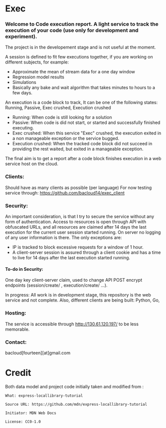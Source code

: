 # Exec


### Welcome to Code execution report. A light service to track the execution of your code (use only for development and experiment).

The project is in the developement stage and is not useful at the moment.

A session is defined to fit few executions together, if you are working on different subjects, for example: 

- Approximate the mean of stream data for a one day window
- Regression model results
- Simulations
- Basically any bake and wait algorithm that takes minutes to hours to a few days.

An execution is a code block to track, It can be one of the following states: Running, Passive, Exec crushed, Execution crushed

- Running: When code is still looking for a solution
- Passive: When code is did not start, or started and successfully finished executing.
- Exec crushed: When this service "Exec" crushed, the execution exited in a non manageable exception or the service bugged.
- Execution crushed: When the tracked code block did not succeed in providing the rest waited, but exited in a manageable exception. 

The final aim is to get a report after a code block finishes execution in a web service host on the cloud. 

### Clients:
Should have as many clients as possible (per language)
For now testing service through: https://github.com/bacloud14/exec_client
### Security: 

An important consideration, is that I try to secure the service without any form of authentication. Access to resources is open through API with obfuscated URLs, and all resources are claimed after 14 days the last execution for the current user session started running. On server no logging of any user information is there. The only exceptions are:

- IP is tracked to block excessive requests for a window of 1 hour. 
- A client-server session is assured through a client cookie and has a time to live for 14 days after the last execution started running.

#### To-do in Security:

One day key client-server claim, used to change API POST encrypt endpoints (session/create/ , execution/create/ ...).

In progress:
All work is in development stage, this repository is the web service and not complete. Also, different clients are being built: Python, Go, 

### Hosting:
The service is accessible through http://130.61.120.197/ to be less memorable.

### Contact:
bacloud[fourteen][at]gmail.com

Credit
======
Both data model and project code initially taken and modified from :

    What: express-locallibrary-tutorial
    
    Source URL: https://github.com/mdn/express-locallibrary-tutorial
    
    Initiator: MDN Web Docs
    
    License: CC0-1.0
